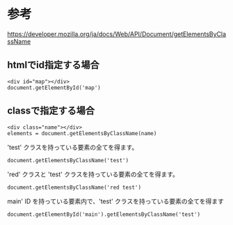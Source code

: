 # 参考

https://developer.mozilla.org/ja/docs/Web/API/Document/getElementsByClassName

## htmlでid指定する場合

```
<div id="map"></div>
document.getElementById('map')
```

## classで指定する場合

```
<div class="name"></div>
elements = document.getElementsByClassName(name)
```

'test' クラスを持っている要素の全てを得ます。

```
document.getElementsByClassName('test')
```

'red' クラスと 'test' クラスを持っている要素の全てを得ます。

```
document.getElementsByClassName('red test')
```

main' ID を持っている要素内で、'test' クラスを持っている要素の全てを得ます

```
document.getElementById('main').getElementsByClassName('test')
```
